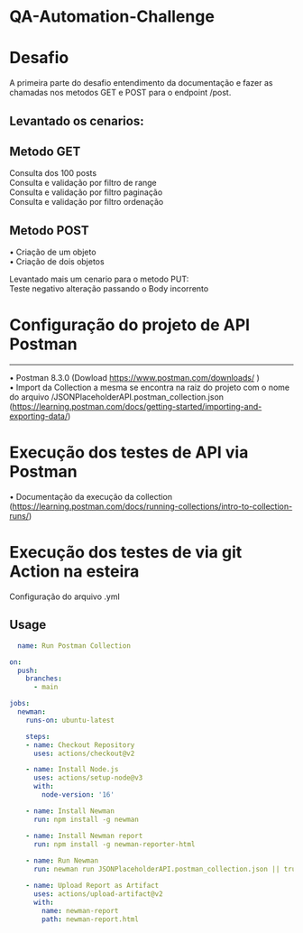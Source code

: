 # QA-Automation-Challenge

# Desafio 

A primeira parte do desafio entendimento da documentação e fazer as chamadas nos metodos GET e POST para o endpoint /post.

## Levantado os cenarios:

## Metodo GET
Consulta dos 100 posts  
Consulta e validação por filtro de range  
Consulta e validação por filtro paginação  
Consulta e validação por filtro ordenação  

## Metodo POST
• Criação de um objeto  
• Criação de dois objetos

Levantado mais um cenario para o metodo PUT:  
Teste negativo alteração passando o Body incorrento  

# Configuração do projeto de API Postman
------------

• Postman 8.3.0 (Dowload https://www.postman.com/downloads/ )  
• Import da Collection a mesma se encontra na raiz do projeto com o nome do arquivo /JSONPlaceholderAPI.postman_collection.json (https://learning.postman.com/docs/getting-started/importing-and-exporting-data/)

# Execução dos testes de API via Postman
  
• Documentação da execução da collection (https://learning.postman.com/docs/running-collections/intro-to-collection-runs/)


# Execução dos testes de via git Action na esteira

Configuração do arquivo .yml

## Usage
```yaml
  name: Run Postman Collection

on:
  push:
    branches:
      - main

jobs:
  newman:
    runs-on: ubuntu-latest

    steps:
    - name: Checkout Repository
      uses: actions/checkout@v2

    - name: Install Node.js
      uses: actions/setup-node@v3
      with:
        node-version: '16'

    - name: Install Newman
      run: npm install -g newman

    - name: Install Newman report 
      run: npm install -g newman-reporter-html
    
    - name: Run Newman
      run: newman run JSONPlaceholderAPI.postman_collection.json || true

    - name: Upload Report as Artifact
      uses: actions/upload-artifact@v2
      with:
        name: newman-report
        path: newman-report.html

```






